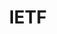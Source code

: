 ---
blog: https://www.ietf.org/blog/
codehost: https://github.com/https://github.com/ietf
images:
- ietf-ar21.svg
- ietf-icon.svg
logohandle: ietf
sort: ietf
title: IETF
website: https://www.ietf.org/
wikipedia: https://en.wikipedia.org/wiki/Internet_Engineering_Task_Force
---